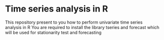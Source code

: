 # Time series analysis in R
This repository present to you how to perform univariate time series analysis in R
You are required to install the library tseries and forecast which will be used for stationarity test and forecasting

